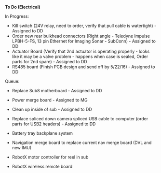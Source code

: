 **To Do (Electrical)**

In Progress:

* Kill switch (24V relay, need to order, verify that pull cable is watertight) - Assigned to DD
* Order new rear bulkhead connectors (Right angle - Teledyne Impulse LPBH-5-FS, 13 pin Ethernet for Imaging Sonar - SubConn) - Assigned to DD
* Actuator Board (Verify that 2nd actuator is operating properly - looks like it may be a valve problem - happens when case is sealed, Order parts for 2nd spare) - Assigned to DD
* RS485 board (Finish PCB design and send off by 5/22/16) - Assigned to DD

Queue:

* Replace Sub8 motherboard - Assigned to DD
* Power merge board - Assigned to MG
* Clean up inside of sub - Assigned to DD
* Replace spliced down camera spliced USB cable to computer (order parts for USB2 headers) - Assigned to DD

* Battery tray backplane system
* Navigation merge board to replace current nav merge board (DVL and new IMU)
* RobotX motor controller for reel in sub
* RobotX wireless remote board